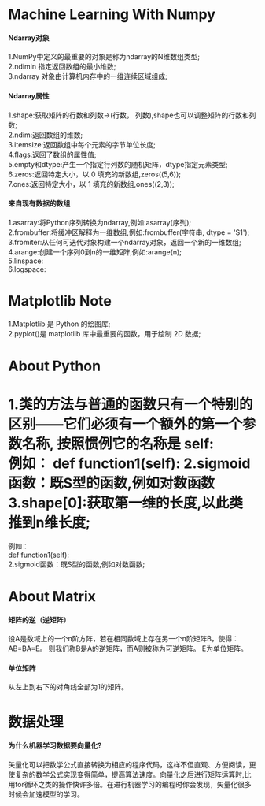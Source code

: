 # Machine Learning With Numpy

#### Ndarray对象
1.NumPy中定义的最重要的对象是称为ndarray的N维数组类型;</br>
2.ndimin 指定返回数组的最小维数;</br>
3.ndarray 对象由计算机内存中的一维连续区域组成;</br>

#### Ndarray属性
1.shape:获取矩阵的行数和列数->(行数， 列数),shape也可以调整矩阵的行数和列数;</br>
2.ndim:返回数组的维数;<br/>
3.itemsize:返回数组中每个元素的字节单位长度;<br/>
4.flags:返回了数组的属性值;<br/>
5.empty和dtype:产生一个指定行列数的随机矩阵，dtype指定元素类型;<br/>
6.zeros:返回特定大小，以 0 填充的新数组,zeros((5,6));<br/>
7.ones:返回特定大小，以 1 填充的新数组,ones((2,3));<br/>

#### 来自现有数据的数组
1.asarray:将Python序列转换为ndarray,例如:asarray(序列);<br/>
2.frombuffer:将缓冲区解释为一维数组,例如:frombuffer(字符串, dtype = 'S1');<br/>
3.fromiter:从任何可迭代对象构建一个ndarray对象，返回一个新的一维数组;<br/>
4.arange:创建一个序列0到n的一维矩阵,例如:arange(n);<br/>
5.linspace:<br/>
6.logspace:<br/>

# Matplotlib Note
1.Matplotlib 是 Python 的绘图库;<br/>
2.pyplot()是 matplotlib 库中最重要的函数，用于绘制 2D 数据;<br/>

# About Python

1.类的方法与普通的函数只有一个特别的区别——它们必须有一个额外的第一个参数名称, 按照惯例它的名称是 self:<br/>
例如：
def function1(self):
2.sigmoid函数：既S型的函数,例如对数函数
3.shape[0]:获取第一维的长度,以此类推到n维长度;
=======
例如：<br/>
def function1(self):<br/>
2.sigmoid函数：既S型的函数,例如对数函数;<br/>

# About Matrix
#### 矩阵的逆（逆矩阵）
设A是数域上的一个n阶方阵，若在相同数域上存在另一个n阶矩阵B，使得： AB=BA=E。 则我们称B是A的逆矩阵，而A则被称为可逆矩阵。
E为单位矩阵。<br/>
#### 单位矩阵
从左上到右下的对角线全部为1的矩阵。<br/>

# 数据处理
#### 为什么机器学习数据要向量化?
矢量化可以把数学公式直接转换为相应的程序代码，这样不但直观、方便阅读，更使复杂的数学公式实现变得简单，提高算法速度。向量化之后进行矩阵运算时,比用for循环之类的操作快许多倍。在进行机器学习的编程时你会发现，矢量化很多时候会加速模型的学习。<br/>

